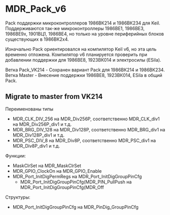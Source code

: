 ﻿# MDR_Pack_v6

Pack поддержки микроконтроллеров 1986ВК214 и 1986ВК234 для Keil. Поддерживаются так-же микроконтроллеры 1986ВЕ1, 1986ВЕ3, 1986ВЕ9х, 1901ВЦ1, 1986ВЕ4, но только на уровне периферийных блоков существующих в 1986ВК2х4.

Изначально Pack ориентировался на компилятор Keil v6, но эта цель временно отложена. Компилятор v6 планируется проверить при добавлении поддержки для 1986ВЕ8, 1923ВК014 и электросилы (ESila).

Ветка Pack_VK214 - Сохранен вариант Pack для 1986ВК214 и 1986ВК234.
Ветка Master - Внесение поддержки 1986ВЕ8, 1923ВК014, ESila в общий Pack.

## Migrate to master from VK214

Переименованы типы
  * MDR_CLK_DIV_256 на MDR_Div256P, соответственно MDR_CLK_div1 на MDR_Div256P_div1 и т.д.
  * MDR_BRG_DIV_128 на MDR_Div128P, соответственно MDR_BRG_div1 на MDR_Div128P_div1 и т.д.
  * MDR_PSC_DIV_8   на MDR_Div8P, соответственно MDR_PSC_div1 на MDR_Div8P_div1 и т.д.

Функции:
  * MaskClrSet на MDR_MaskClrSet
  * MDR_GPIO_ClockOn на MDR_GPIO_Enable
  * MDR_Port_InitDigPermRegs на MDR_Port_InitDigGroupPinCfg
    * MDR_Port_InitDigGroupPinCfg(MDR_PIN_PullPush на MDR_Port_InitDigGroupPinCfg(MDR_Off

Структуры:
  * MDR_Port_InitDigGroupPinCfg на MDR_PinDig_GroupPinCfg